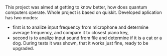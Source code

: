 This project was aimed at getting to know better, how does quantum computers operate. Whole project is based on quiskit.
Developed aplication has two modes:
- first is to analize input frequency from microphone and determine average frequency, and compare it to closest piano key,
- second is to analize input sound from file and determine if it is a cat or a dog.
During tests it was shown, that it works just fine, ready to be upgraded.
